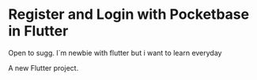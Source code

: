 # Register and Login with Pocketbase in Flutter


Open to sugg.
I´m newbie with flutter but i want to learn everyday

A new Flutter project.
